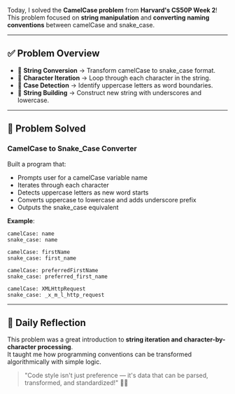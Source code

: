 Today, I solved the **CamelCase problem** from **Harvard's CS50P Week 2**!  
This problem focused on **string manipulation** and **converting naming conventions** between camelCase and snake_case.  

---

## ✅ Problem Overview  

- 🐍 **String Conversion** → Transform camelCase to snake_case format.  
- 🔄 **Character Iteration** → Loop through each character in the string.  
- 📝 **Case Detection** → Identify uppercase letters as word boundaries.  
- 🔧 **String Building** → Construct new string with underscores and lowercase.  

---

## 🎯 Problem Solved

### CamelCase to Snake_Case Converter
Built a program that:
- Prompts user for a camelCase variable name
- Iterates through each character
- Detects uppercase letters as new word starts
- Converts uppercase to lowercase and adds underscore prefix
- Outputs the snake_case equivalent

**Example**:
```
camelCase: name
snake_case: name

camelCase: firstName
snake_case: first_name

camelCase: preferredFirstName
snake_case: preferred_first_name

camelCase: XMLHttpRequest
snake_case: _x_m_l_http_request
```

---

## 💭 Daily Reflection  

This problem was a great introduction to **string iteration and character-by-character processing**.  
It taught me how programming conventions can be transformed algorithmically with simple logic.  

> "Code style isn't just preference — it's data that can be parsed, transformed, and standardized!" 🐍✨